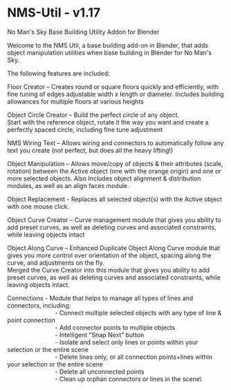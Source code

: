 # NMS-Util - v1.17
 No Man's Sky Base Building Utility Addon for Blender
 
 Welcome to the NMS Util, a base building add-on in Blender, that adds object manipulation utilities when base building in Blender for No Man's Sky.

The following features are included:
 
Floor Creator –      Creates round or square floors quickly and efficiently, with fine tuning of edges
                     adjustable width x length or diameter.  Includes building allowances for 
                     multiple floors at various heights
                     
Object Circle Creator – Build the perfect circle of any object.  
                        Start with the reference object, rotate it the way you want and create a perfectly spaced circle, 
                        including fine tune adjustment
                        
NMS Wiring Text – Allows wiring and connectors to automatically follow any text you create 
                  (not perfect, but does all the heavy lifting!)
                  
Object Manipulation – Allows move/copy of objects & their attributes (scale, rotation) between the 
                      Active object (one with the orange origin) and one or more selected objects. 
                      Also Includes object alignment & distribution modules, as well as an align faces module.
                      
Object Replacement -  Replaces all selected object(s) with the Active object with one mouse click.

Object Curve Creator –  Curve management module that gives you ability to add preset curves, as well 
                      as deleting curves and associated constraints, while leaving objects intact

Object Along Curve –  Enhanced Duplicate Object Along Curve module that gives you more control 
                      over orientation of the object, spacing along the curve, and adjustments on the fly.\
		      Merged the Curve Creator into this module that gives you ability to add preset curves, as well 
                      as deleting curves and associated constraints, while leaving objects intact.

Connections 		- Module that helps to manage all types of lines and connectors, including:\
                            - Connect multiple selected objects with any type of line & point connection\
                            - Add connector points to multiple objects\
                            - Intelligent “Snap Next” button\
                            - Isolate and select only lines or points within your selection or the entire scene\
                            - Delete lines only, or all connection points+lines within your selection or the entire scene\
                            - Delete all unconnected points\
                            - Clean up orphan connectors or lines in the scene\
